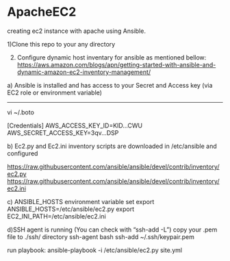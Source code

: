 # ApacheEC2
creating ec2 instance with apache using Ansible.

1)Clone this repo to your any directory 

2) Configure dynamic host inventary for ansible as mentioned bellow: 
https://aws.amazon.com/blogs/apn/getting-started-with-ansible-and-dynamic-amazon-ec2-inventory-management/

 a) Ansible is installed and has access to your Secret and Access key (via EC2 role or environment variable)
*****

vi ~/.boto

  [Credentials]
AWS_ACCESS_KEY_ID=KID...CWU
AWS_SECRET_ACCESS_KEY=3qv...DSP


 b) Ec2.py and Ec2.ini inventory scripts are downloaded in /etc/ansible and configured
 
https://raw.githubusercontent.com/ansible/ansible/devel/contrib/inventory/ec2.py
https://raw.githubusercontent.com/ansible/ansible/devel/contrib/inventory/ec2.ini
 
 
 c) ANSIBLE_HOSTS environment variable set
 export ANSIBLE_HOSTS=/etc/ansible/ec2.py
 export EC2_INI_PATH=/etc/ansible/ec2.ini
 
 
d)SSH agent is running (You can check with “ssh-add -L”)
   copy your .pem  file to ./ssh/ directory 
   ssh-agent bash 
   ssh-add ~/.ssh/keypair.pem 
   
  run playbook:
 ansible-playbook -i /etc/ansible/ec2.py site.yml 

